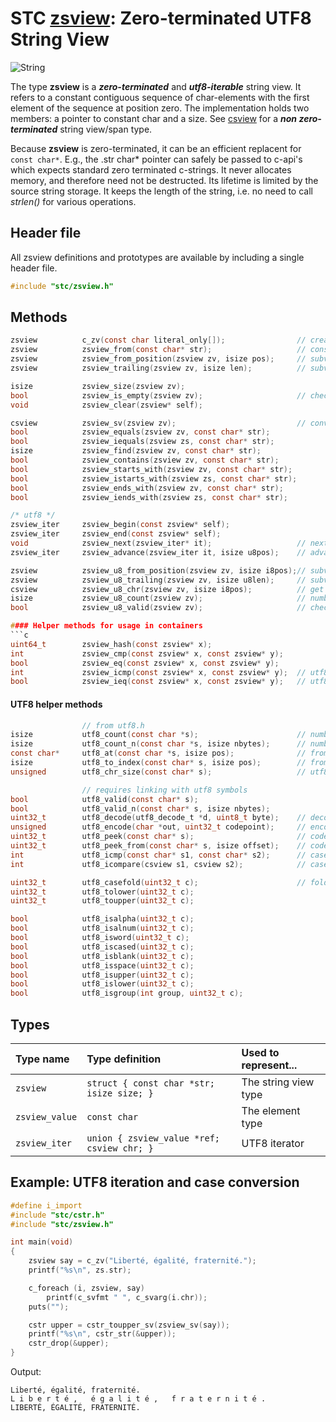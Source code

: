 # STC [zsview](../include/stc/zsview.h): Zero-terminated UTF8 String View
![String](pics/string.jpg)

The type **zsview** is a ***zero-terminated*** and ***utf8-iterable*** string view. It refers to a
constant contiguous sequence of char-elements with the first element of the sequence at position zero.
The implementation holds two members: a pointer to constant char and a size. See [csview](csview_api.md)
for a ***non zero-terminated*** string view/span type.

Because **zsview** is zero-terminated, it can be an efficient replacent for `const char*`. E.g., the .str
char* pointer can safely be passed to c-api's which expects standard zero terminated c-strings. It never
allocates memory, and therefore need not be destructed. Its lifetime is limited by the source string
storage. It keeps the length of the string, i.e. no need to call *strlen()* for various operations.

## Header file

All zsview definitions and prototypes are available by including a single header file.

```c
#include "stc/zsview.h"
```
## Methods

```c
zsview          c_zv(const char literal_only[]);                // create from string literal only
zsview          zsview_from(const char* str);                   // construct from const char*
zsview          zsview_from_position(zsview zv, isize pos);     // subview starting from index pos
zsview          zsview_trailing(zsview zv, isize len);          // subview of the traling n bytes

isize           zsview_size(zsview zv);
bool            zsview_is_empty(zsview zv);                     // check if size == 0
void            zsview_clear(zsview* self);

csview          zsview_sv(zsview zv);                           // convert to csview type
bool            zsview_equals(zsview zv, const char* str);
bool            zsview_iequals(zsview zs, const char* str);
isize           zsview_find(zsview zv, const char* str);
bool            zsview_contains(zsview zv, const char* str);
bool            zsview_starts_with(zsview zv, const char* str);
bool            zsview_istarts_with(zsview zs, const char* str);
bool            zsview_ends_with(zsview zv, const char* str);
bool            zsview_iends_with(zsview zs, const char* str);

/* utf8 */
zsview_iter     zsview_begin(const zsview* self);
zsview_iter     zsview_end(const zsview* self);
void            zsview_next(zsview_iter* it);                   // next rune
zsview_iter     zsview_advance(zsview_iter it, isize u8pos);    // advance +/- runes

zsview          zsview_u8_from_position(zsview zv, isize i8pos);// subview starting from rune i8pos
zsview          zsview_u8_trailing(zsview zv, isize u8len);     // subview of the last u8len runes
csview          zsview_u8_chr(zsview zv, isize i8pos);          // get rune at rune position
isize           zsview_u8_count(zsview zv);                     // number of utf8 runes
bool            zsview_u8_valid(zsview zv);                     // check utf8 validity of zv

#### Helper methods for usage in containers
```c
uint64_t        zsview_hash(const zsview* x);
int             zsview_cmp(const zsview* x, const zsview* y);
bool            zsview_eq(const zsview* x, const zsview* y);
int             zsview_icmp(const zsview* x, const zsview* y);  // utf8 case-insensitive comparison
bool            zsview_ieq(const zsview* x, const zsview* y);   // utf8 case-insensitive comparison
```

#### UTF8 helper methods
```c
                // from utf8.h
isize           utf8_count(const char *s);                      // number of utf8 runes in s
isize           utf8_count_n(const char *s, isize nbytes);      // number of utf8 runes within n bytes
const char*     utf8_at(const char *s, isize pos);              // from utf8 pos to char* 
isize           utf8_to_index(const char* s, isize pos);        // from utf8 pos to byte index
unsigned        utf8_chr_size(const char* s);                   // utf8 character size: 1-4

                // requires linking with utf8 symbols
bool            utf8_valid(const char* s);
bool            utf8_valid_n(const char* s, isize nbytes);
uint32_t        utf8_decode(utf8_decode_t *d, uint8_t byte);    // decode next byte to utf8, return state.
unsigned        utf8_encode(char *out, uint32_t codepoint);     // encode unicode cp into out buffer
uint32_t        utf8_peek(const char* s);                       // codepoint value of character at s
uint32_t        utf8_peek_from(const char* s, isize offset);    // codepoint value at utf8 offset (may be negative)
int             utf8_icmp(const char* s1, const char* s2);      // case-insensitive comparison
int             utf8_icompare(csview s1, csview s2);            // case-insensitive comparison

uint32_t        utf8_casefold(uint32_t c);                      // fold to a non-unique lowercase char.
uint32_t        utf8_tolower(uint32_t c);
uint32_t        utf8_toupper(uint32_t c);

bool            utf8_isalpha(uint32_t c);
bool            utf8_isalnum(uint32_t c);
bool            utf8_isword(uint32_t c);
bool            utf8_iscased(uint32_t c);
bool            utf8_isblank(uint32_t c);
bool            utf8_isspace(uint32_t c);
bool            utf8_isupper(uint32_t c);
bool            utf8_islower(uint32_t c);
bool            utf8_isgroup(int group, uint32_t c);
```

## Types

| Type name      | Type definition                              | Used to represent...     |
|:---------------|:---------------------------------------------|:-------------------------|
| `zsview`       | `struct { const char *str; isize size; }` | The string view type   |
| `zsview_value` | `const char`                                 | The element type         |
| `zsview_iter`  | `union { zsview_value *ref; csview chr; }`   | UTF8 iterator           |

## Example: UTF8 iteration and case conversion
```c
#define i_import
#include "stc/cstr.h"
#include "stc/zsview.h"

int main(void)
{
    zsview say = c_zv("Liberté, égalité, fraternité.");
    printf("%s\n", zs.str);

    c_foreach (i, zsview, say)
        printf(c_svfmt " ", c_svarg(i.chr));
    puts("");

    cstr upper = cstr_toupper_sv(zsview_sv(say));
    printf("%s\n", cstr_str(&upper));
    cstr_drop(&upper);
}
```
Output:
```
Liberté, égalité, fraternité.
L i b e r t é ,   é g a l i t é ,   f r a t e r n i t é .
LIBERTÉ, ÉGALITÉ, FRATERNITÉ.
```

